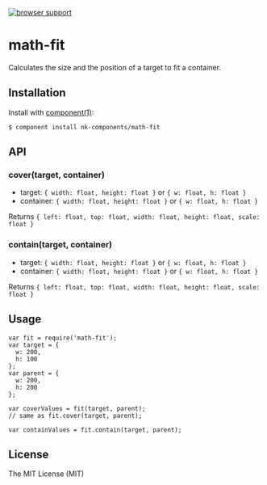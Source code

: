 [![browser support](https://ci.testling.com/nk-components/math-fit.png)](https://ci.testling.com/nk-components/math-fit)

# math-fit

  Calculates the size and the position of a target to fit a container.

## Installation

  Install with [component(1)](http://component.io):

    $ component install nk-components/math-fit

## API

### cover(target, container)
  * target: `{ width: float, height: float }` or `{ w: float, h: float }`
  * container: `{ width: float, height: float }` or `{ w: float, h: float }`

  Returns `{ left: float, top: float, width: float, height: float, scale: float }`

### contain(target, container)
  * target: `{ width: float, height: float }` or `{ w: float, h: float }`
  * container: `{ width: float, height: float }` or `{ w: float, h: float }`

  Returns `{ left: float, top: float, width: float, height: float, scale: float }`

## Usage

    var fit = require('math-fit');
    var target = {
      w: 200,
      h: 100
    };
    var parent = {
      w: 200,
      h: 200
    };

    var coverValues = fit(target, parent);
    // same as fit.cover(target, parent);

    var containValues = fit.contain(target, parent);

## License

  The MIT License (MIT)
